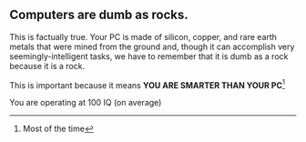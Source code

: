 ## Computers are dumb as rocks.

This is factually true. Your PC is made of silicon, copper, and rare earth metals that were mined from the ground and, though it can accomplish very seemingly-intelligent tasks, we have to remember that it is dumb as a rock because it is a rock.

This is important because it means **YOU ARE SMARTER THAN YOUR PC**[^*]

You are operating at 100 IQ (on average)

[^*]: Most of the time